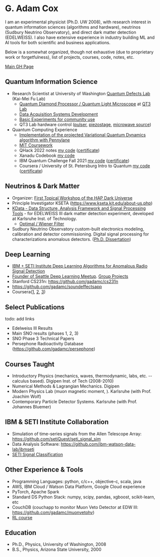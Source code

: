 # G. Adam Cox

I am an experimental physicist (Ph.D. UW 2008), with research interest in quantum information sciences (algorithms and hardware),
neutrinos (Sudbury Neutrino Observatory), and direct dark matter
detection (EDELWEISS). I also have extensive experience in industry building ML and AI tools for both scientific and business applications.

Below is a somewhat organized, though not exhaustive (due to proprietary work or forgetfulness), list of projects, courses, code, notes, etc.

[Main GH Page](https://github.com/gadamc)

## Quantum Information Science
  * Research Scientist at University of Washington [Quantum Defects Lab](https://sites.google.com/uw.edu/optospintronics-lab/-/defects-in-diamond) (Kai-Mei Fu Lab)
    * [Quantum Diamond Processor / Quantum Light Microscope](https://sites.google.com/uw.edu/qt3-lab/projects) at [QT3 Lab](https://sites.google.com/uw.edu/qt3-lab/home)
    * [Data Acquisition Systems Development](https://github.com/qt3uw/qt3-utils)
    * [Basic Experiments for community use](https://github.com/gadamc/qt3-default-experiments)
    * QT3 Lab hardware control ([pulser](https://github.com/qt3uw/qcsapphire), [piezostage](https://github.com/qt3uw/nipiezeojenapy), [microwave source](https://github.com/qt3uw/qt3RFSynthControl))
  * Quantum Computing Experience
    * [Implementation of the projected Variational Quantum Dynamics algorithm with Pennylane](https://github.com/gadamc/uw_qx_pvqd_qhack2023/blob/main/quantumx_uw_team_writeup.pdf)
    * [MIT Coursework](https://drive.google.com/drive/folders/1esOT11y8qAv-sZGQWauRF7SYfibGlKJU?usp=share_link)
    * QHack 2022 notes [my code](https://github.com/gadamc/QHack) ([certificate](qhack2022_cert.pdf))
    * Xanadu Codebook [my code](https://github.com/gadamc/xanadu-cookbook-notes)
    * IBM Quantum Challenge Fall 2021 [my code](https://github.com/gadamc/ibmquantumchallenge_fall2021) ([certificate](https://www.credly.com/badges/9d2cb41d-06bb-4856-b908-892c95b974b4?source=linked_in_profile))
    * Coursera / University of St. Petersburg Intro to Quantum [my code](https://github.com/gadamc/coursera_intro_qc_stpetersburg)  ([certificate](https://www.coursera.org/account/accomplishments/certificate/RRRREK33UYNN))


## Neutrinos & Dark Matter

  * Organizer: [First Topical Workshop of the HAP Dark Universe](https://edelweiss.cloudant.com/dmworkshop/_design/app/index.html)
  * Principle Investigator KSETA (https://www.kseta.kit.edu/about-us.php)
  * [KData - Data Structure, Analysis Framework and Signal Processing Tools](https://github.com/gadamc/kdata) - for EDELWEISS III dark matter detection experiment, developed at Karlsruhe Inst. of Technology.
    * [Optimal / Wiener Filter](https://github.com/gadamc/kdata/blob/master/kpta/KOptimalFilter.cxx)
  * Sudbury Neutrino Observatory custom-built electronics modeling, calibration and detector commissioning. Digital signal processing for characterizations anomalous detectors. ([Ph.D. Dissertation](https://sno.phy.queensu.ca/papers/CoxMobrandDissertationFinalSubmission.pdf))  

## Deep Learning

  * [IBM + SETI Institute Deep Learning Algorithms for Anomalous Radio Signal Detection](https://arxiv.org/abs/1803.08624)
  * [Founder of Seattle Deep Learning Meetup](https://www.meetup.com/Seattle-Deep-Learning/). [Group Projects](https://github.com/deepseattle/projects)
  * Stanford CS231n: https://github.com/gadamc/cs231n
  * https://github.com/gadamc/soundeffectsapp
  * Coursera([1](https://coursera.org/share/a7cc379a8625edbbaf6577c0a8e8f2f1), [2](https://coursera.org/share/36b46f31a1a27c394e50a17d14220e3e), [3](https://coursera.org/share/a80387adb9fd0b1ff401da9cd5a0c990))


## Select Publications

todo: add links

  * Edelweiss III Results
  * Main SNO results (phases 1, 2, 3)
  * SNO Phase 3 Technical Papers
  * Persephone Radioactivity Database (https://github.com/gadamc/persephone)

## Courses Taught

  * Introductory Physics (mechanics, waves, thermodynamic, labs, etc. -- calculus based). Digipen Inst. of Tech (2008-2010)
  * Numerical Methods & Lagrangian Mechanics. Digipen
  * Modern Physics Lab (muon magnetic moment, ). Karlsruhe (with Prof. Joachim Wolf)
  * Contemporary Particle Detector Systems. Karlsruhe (with Prof. Johannes Bluemer)


## IBM & SETI Institute Collaboration

  * Simulation of time-series signals from the Allen Telescope Array: https://github.com/setiQuest/seti_signal_sim
  * Data Analysis Software: https://github.com/ibm-watson-data-lab/ibmseti
  * [SETI Signal Classification](https://arxiv.org/abs/1803.08624)

## Other Experience & Tools

  * Programming Languages: python, c/c++, objective-c, scala, java
  * AWS, IBM Cloud / Watson Data Platform, Google Cloud experience
  * PyTorch, Apache Spark
  * Standard DS Python Stack: numpy, scipy, pandas, xgboost, scikit-learn, etc
  * CouchDB (couchapp to monitor Muon Veto Detector at EDW III: https://github.com/gadamc/muonvetohv)
  * [RL course](https://coursera.org/share/b9a3f53b1b82e02c0aba89487713c16b)


## Education

  * Ph.D., Physics, University of Washington, 2008
  * B.S., Physics, Arizona State University, 2000

